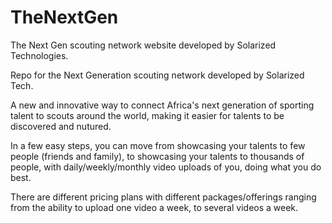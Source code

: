 # TheNextGen
The Next Gen scouting network website developed by Solarized Technologies.

Repo for the Next Generation scouting network developed by Solarized Tech.

A new and innovative way to connect Africa's next generation of sporting talent to scouts around the world, making it easier for talents to be discovered and nutured.

In a few easy steps, you can move from showcasing your talents to few people (friends and family), to showcasing your talents to thousands of people, with daily/weekly/monthly video uploads of you, doing what you do best.

There are different pricing plans with different packages/offerings ranging from the ability to upload one video a week, to several videos a week.

